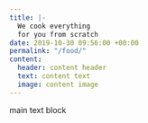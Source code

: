 ```yaml
---
title: |-
  We cook everything
  for you from scratch
date: 2019-10-30 09:56:00 +00:00
permalink: "/food/"
content:
  header: content header
  text: content text
  image: content image
---
```


main text block
